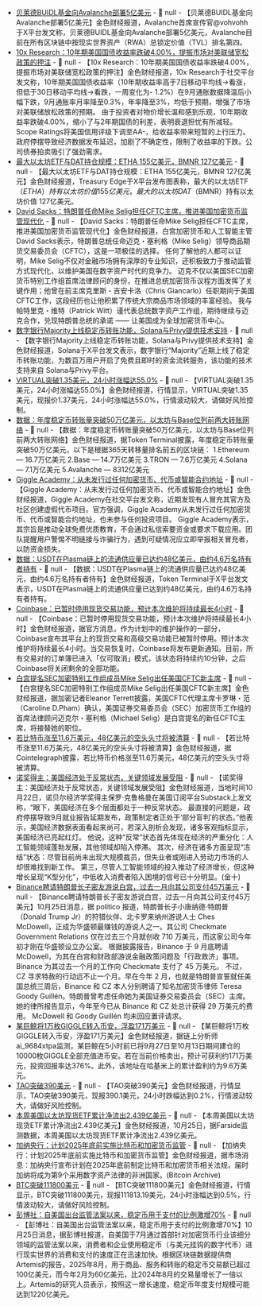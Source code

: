 - [贝莱德BUIDL基金向Avalanche部署5亿美元](https://x.com/vohvohh/status/1982087739156619283) - 📰 null - 【贝莱德BUIDL基金向Avalanche部署5亿美元】金色财经报道，Avalanche首席宣传官@vohvohh于X平台发文称，贝莱德BUIDL基金向Avalanche部署5亿美元，Avalanche目前在所有区块链中按现实世界资产（RWA）总锁定价值（TVL）排名第四。
- [10x Research：10年期美国国债收益率跌破4.00%，提振市场对美联储宽松政策的押注](https://x.com/10x_Research/status/1982140600980779492) - 📰 null - 【10x Research：10年期美国国债收益率跌破4.00%，提振市场对美联储宽松政策的押注】金色财经报道，10x Research于社交平台发文称，10年期美国国债收益率（10年期收益率高于7日移动平均线→看涨，但低于30日移动平均线→看跌，一周变化为- 1.2%）在9月通胀数据降温后小幅下跌，9月通胀率月率降至0.3%，年率降至3%，均低于预期，增强了市场对美联储放松政策的预期。 
由于投资者对物价增长温和感到乐观，10年期收益率跌破4.00%，缩小了与2年期国债的利差，表明衰退担忧有所减轻。 
Scope Ratings将美国信用评级下调至AA-，给收益率带来短暂的上行压力。政府停摆导致经济数据发布延迟，加剧了不确定性，限制了收益率的下跌。公司债券拍卖吸引了强劲需求。
- [最大以太坊ETF与DAT持仓规模：ETHA 155亿美元，BMNR 127亿美元](https://x.com/TreasuryEdge/status/1982109936038334703) - 📰 null - 【最大以太坊ETF与DAT持仓规模：ETHA 155亿美元，BMNR 127亿美元】金色财经报道，Treasury Edge于X平台发布图表称，最大的以太坊ETF（$ETHA）持有以太坊价值 155亿美元，最大的以太坊DAT（$BMNR）持有以太坊价值 127亿美元。
- [David Sacks：特朗普任命Mike Selig担任CFTC主席，推进美国加密货币监管现代化](https://x.com/davidsacks47/status/1982009725110600145) - 📰 null - 【David Sacks：特朗普任命Mike Selig担任CFTC主席，推进美国加密货币监管现代化】金色财经报道，白宫加密货币和人工智能主管David Sacks表示，特朗普总统任命迈克・塞利格（Mike Selig）领导商品期货交易委员会（CFTC），这是一项极佳的选择。 
任何了解他的人都可以证明，Mike Selig不仅对金融市场拥有深厚的专业知识，还积极致力于推动监管方式现代化，以维护美国在数字资产时代的竞争力。 
迈克不仅以美国SEC加密货币特别工作组首席法律顾问的身份，在推进总统加密货币议程方面发挥了关键作用；他曾在前主席克里斯・吉安卡洛（Chris Giancarlo）任职期间于美国CFTC工作，这段经历也让他积累了传统大宗商品市场领域的丰富经验。 
我与帕特里克・维特（Patrick Witt）谨代表总统数字资产工作组，期待继续与迈克合作，兑现特朗普总统的承诺 —— 让美国成为全球加密货币中心。
- [数字银行Majority上线稳定币转账功能，Solana与Privy提供技术支持](https://x.com/solana/status/1981792676614660259) - 📰 null - 【数字银行Majority上线稳定币转账功能，Solana与Privy提供技术支持】金色财经报道，Solana于X平台发文表示，数字银行“Majority”近期上线了稳定币转账功能，为数百万用户开启了免费且即时的资金流转服务，该功能的技术支持来自 Solana与Privy平台。
- [VIRTUAL突破1.35美元，24小时涨幅达55.0%](https://www.coingecko.com/zh/%E6%95%B0%E5%AD%97%E8%B4%A7%E5%B8%81/virtual-protocol) - 📰 null - 【VIRTUAL突破1.35美元，24小时涨幅达55.0%】金色财经报道，行情显示，VIRTUAL突破1.35美元，现报价1.37美元，24小时涨幅达55.0%，行情波动较大，请做好风险控制。
- [数据：年度稳定币转账量突破50万亿美元，以太坊与Base位列前两大转账网络](https://x.com/tokenterminal/status/1981819707075260819) - 📰 null - 【数据：年度稳定币转账量突破50万亿美元，以太坊与Base位列前两大转账网络】金色财经报道，据Token Terminal披露，年度稳定币转账量突破50万亿美元，以下是根据365天转移量排名前五的区块链： 
1.Ethereum — 16.7万亿美元 
2.Base — 14.7万亿美元 
3.TRON — 7.6万亿美元 
4.Solana — 7.1万亿美元 
5.Avalanche — 8312亿美元
- [Giggle Academy：从未发行过任何加密货币、代币或智能合约地址](https://x.com/GiggleAcademy/status/1982103109397835791) - 📰 null - 【Giggle Academy：从未发行过任何加密货币、代币或智能合约地址】金色财经报道，Giggle Academy在社交平台发文称，近期发现有人冒充其官方及社区创建虚假代币项目。官方强调，Giggle Academy从未发行过任何加密货币、代币或智能合约地址，也未参与任何投资项目。 
Giggle Academy表示，其宗旨是推动全球免费优质教育，不会通过私信索要资金或要求下载应用。团队提醒用户警惕不明链接与诈骗行为，遇到可疑情况应立即举报相关冒充者，以防资金损失。
- [数据：USDT在Plasma链上的流通供应量已达约48亿美元，由约4.6万名持有者持有](https://x.com/tokenterminal/status/1982105021056770308) - 📰 null - 【数据：USDT在Plasma链上的流通供应量已达约48亿美元，由约4.6万名持有者持有】金色财经报道，Token Terminal于X平台发文表示，USDT在Plasma链上的流通供应量已达到约48亿美元，由约4.6万名持有者持有。
- [Coinbase：已暂时停用现货交易功能，预计本次维护将持续最长4小时](https://x.com/coinbasemarkets/status/1982103530505715830) - 📰 null - 【Coinbase：已暂时停用现货交易功能，预计本次维护将持续最长4小时】金色财经报道，据官方消息，作为计划中的维护操作的一部分，Coinbase宣布其平台上的现货交易和高级交易功能已被暂时停用。预计本次维护将持续最长4小时。当交易恢复时，Coinbase将发布更新通知。目前，所有交易对的订单簿已进入「仅可取消」模式，该状态将持续约10分钟，之后Coinbase将关闭剩余的全部功能。
- [白宫提名SEC加密特别工作组成员Mike Selig出任美国CFTC新主席](https://x.com/EleanorTerrett/status/1982105023187501100) - 📰 null - 【白宫提名SEC加密特别工作组成员Mike Selig出任美国CFTC新主席】金色财经报道，据加密记者Eleanor Terrett披露，美国CFTC代理主席卡罗琳・范（Caroline D.Pham）确认，美国证券交易委员会（SEC）加密货币工作组的首席法律顾问迈克尔・塞利格（Michael Selig）是白宫提名的新任CFTC主席，将接替她的职位。
- [若比特币涨至11.6万美元，48亿美元的空头头寸将被清算]() - 📰 null - 【若比特币涨至11.6万美元，48亿美元的空头头寸将被清算】金色财经报道，据Cointelegraph披露，若比特币价格涨至11.6万美元，48亿美元的空头头寸将被清算。
- [诺奖得主：美国经济处于反常状态，关键领域发展受阻]() - 📰 null - 【诺奖得主：美国经济处于反常状态，关键领域发展受阻】金色财经报道，当地时间10月22日，诺贝尔经济学奖得主保罗·克鲁格曼在美国订阅平台Substack上发文称，“眼下，美国经济在多个层面都处于一种反常状态。 
最直接的问题是，政府停摆导致9月就业报告延期发布，政策制定者正处于‘部分盲判’的状态。”他表示，美国经济数据表面看起来尚可，若深入剖析会发现，诸多客观指标显示，美国经济已亮起红灯。 
他说，这种“反常”状态首先体现在经济的严重分化：人工智能领域蓬勃发展，其他领域却陷入停滞。 
其次，经济在诸多方面呈现“冻结”状态：尽管目前尚未出现大规模裁员，但失业者或刚进入劳动力市场的人却很难找到新工作。 
第三，尽管人工智能领域的投入推动了经济增长，但这种增长呈现“K型分化”，中低收入消费者陷入困境的信号已十分明显。(金十)
- [Binance聘请特朗普长子密友游说白宫，过去一月向其公司支付45万美元](https://www.politico.com/news/2025/10/25/binance-zhao-pardon-lobby-00621788) - 📰 null - 【Binance聘请特朗普长子密友游说白宫，过去一月向其公司支付45万美元】10月25日消息，据 politico 报道，特朗普长子小唐纳德·特朗普（Donald Trump Jr）的狩猎伙伴、北卡罗来纳州游说人士 Ches McDowell，正成为华盛顿最赚钱的游说人之一。其公司 Checkmate Government Relations 仅在过去三个月就创收 710 万美元，而这家公司今年初才刚在华盛顿设立办公室。 
根据披露报告，Binance 于 9 月底聘请 McDowell，为其在白宫和财政部游说金融政策问题及「行政救济」事项。Binance 为其过去一个月的工作向 Checkmate 支付了 45 万美元。 
不过，CZ 寻求特赦的行动远不止一个月。早在今年 2 月，也就是特朗普宣誓就任美国总统三周后，Binance 和 CZ 本人分别聘请了知名加密货币律师 Teresa Goody Guillén。特朗普曾考虑任命她为美国证券交易委员会（SEC）主席。她的律所报告显示，今年至今已从 Binance 和 CZ 处总计获得 29 万美元的费用。 
McDowell 和 Goody Guillén 均未回应置评请求。
- [某巨鲸将1万枚GIGGLE转入币安，浮盈171万美元](https://x.com/ai_9684xtpa/status/1982086835326140425) - 📰 null - 【某巨鲸将1万枚GIGGLE转入币安，浮盈171万美元】金色财经报道，据链上分析师ai_9684xtpa监测，某巨鲸在5小时前已将9月27日至10月13日期间建仓的10000枚GIGGLE全部充值进币安。若在当前价格卖出，预计可获利约171万美元，投资回报率达376%。此外，该地址在哈基米上的累计盈利约为9.6万美元。
- [TAO突破390美元]() - 📰 null - 【TAO突破390美元】金色财经报道，行情显示，TAO突破390美元，现报390.1美元，24小时跌幅达到0.2%，行情波动较大，请做好风险控制。
- [本周美国以太坊现货ETF累计净流出2.439亿美元](https://farside.co.uk/eth/) - 📰 null - 【本周美国以太坊现货ETF累计净流出2.439亿美元】金色财经报道，10月25日，据Farside监测数据，本周美国以太坊现货ETF累计净流出2.439亿美元。
- [加纳央行：计划2025年底前实施比特币和加密货币监管](https://www.twitter.com/BTC_Archive/status/1982075059129708647) - 📰 null - 【加纳央行：计划2025年底前实施比特币和加密货币监管】金色财经报道，据市场消息：加纳央行宣布计划在2025年底前制定比特币和加密货币相关法规，届时加纳将成为第9个采用数字资产法律的非洲国家。(Bitcoin Archive)
- [BTC突破111800美元]() - 📰 null - 【BTC突破111800美元】金色财经报道，行情显示，BTC突破111800美元，现报111813.19美元，24小时涨幅达到0.5%，行情波动较大，请做好风险控制。
- [彭博社：自美国出台监管法案以来，稳定币用于支付的比例激增70%]() - 📰 null - 【彭博社：自美国出台监管法案以来，稳定币用于支付的比例激增70%】10月25日消息，据彭博社报道，自美国于7月通过首部针对加密货币行业该细分领域的监管法案以来，消费者和企业使用稳定币（与美元挂钩的数字代币）进行现实世界的消费和支付的速度正在迅速加快。根据区块链数据提供商Artemis的报告，2025年8月，用于商品、服务和转账的稳定币交易额已超过100亿美元，而今年2月为60亿美元，比2024年8月的交易量增长了一倍以上。Artemis的研究人员表示，按照这一增长速度，稳定币年度支付规模可能达到1220亿美元。
